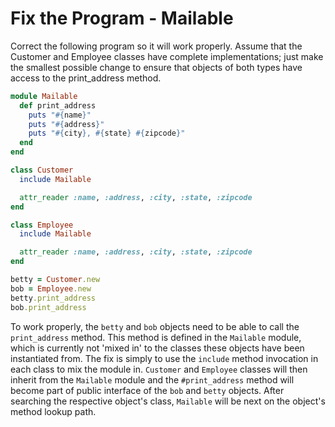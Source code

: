 
# Fix the Program - Mailable

Correct the following program so it will work properly. Assume that the Customer and Employee classes have complete implementations; just make the smallest possible change to ensure that objects of both types have access to the print_address method.

```ruby
module Mailable
  def print_address
    puts "#{name}"
    puts "#{address}"
    puts "#{city}, #{state} #{zipcode}"
  end
end

class Customer
  include Mailable

  attr_reader :name, :address, :city, :state, :zipcode
end

class Employee
  include Mailable

  attr_reader :name, :address, :city, :state, :zipcode
end

betty = Customer.new 
bob = Employee.new
betty.print_address
bob.print_address
```

To work properly, the `betty` and `bob` objects need to be able to call the `print_address` method. This method is defined in the `Mailable` module, which is currently not 'mixed in' to the classes these objects have been instantiated from. The fix is simply to use the `include` method invocation in each class to mix the module in. `Customer` and `Employee` classes will then inherit from the `Mailable` module and the `#print_address` method will become part of public interface of the `bob` and `betty` objects. After searching the respective object's class, `Mailable` will be next on the object's method lookup path.
